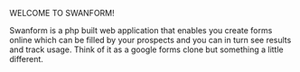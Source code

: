 WELCOME TO SWANFORM!

Swanform is a php built web application that enables you create forms online which can be filled by your prospects and you can in turn see results and track usage. Think of it as a google forms clone but something a little different.
